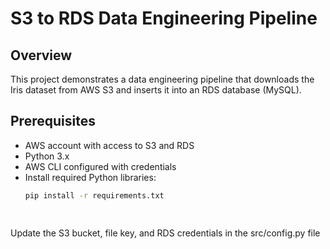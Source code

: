 # S3 to RDS Data Engineering Pipeline

## Overview
This project demonstrates a data engineering pipeline that downloads the Iris dataset from AWS S3 and inserts it into an RDS database (MySQL).

## Prerequisites
- AWS account with access to S3 and RDS
- Python 3.x
- AWS CLI configured with credentials
- Install required Python libraries:
  ```bash
  pip install -r requirements.txt



##
Update the S3 bucket, file key, and RDS credentials in the src/config.py file
